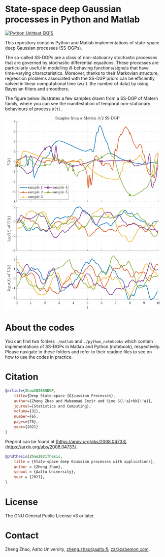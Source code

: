 # State-space deep Gaussian processes in Python and Matlab

[![Python Unittest EKFS](https://github.com/zgbkdlm/ssdgp/actions/workflows/py_unittest.yml/badge.svg)](https://github.com/zgbkdlm/ssdgp/actions/workflows/py_unittest.yml)

This repository contains Python and Matlab implementations of state-space deep Gaussian processes (SS-DGPs).

The so-called SS-DGPs are a class of non-statioanry stochastic processes that are governed by stochastic differential equations. These processes are particularly useful in modelling ill-behaving functions/signals that have time-varying characteristics. Moreover, thanks to their Markovian structure, regression problems associated with the SS-DGP priors can be efficiently solved in linear computational time (w.r.t. the number of data) by using Bayesian filters and smoothers. 

The figure below illustrates a few samples drawn from a SS-DGP of Matern family, where you can see the manifestation of temporal non-stationary behaviours of process `U(t)`.

![Samples from a Matern 3/2 SS-DGP prior](./samples-ssdgp-m32.svg)

# About the codes

You can find two folders `./matlab` and `./python_notebooks` which contain implementations of SS-DGPs in Matlab and Python (notebook), respectively. Please navigate to these folders and refer to their readme files to see on how to use the codes in practice. 

# Citation

```bibtex
@article{Zhao2020SSDGP,
	title={Deep State-space {G}aussian Processes},
	author={Zheng Zhao and Muhammad Emzir and Simo S{\"a}rkk{\"a}},
	journal={Statistics and Computing},
	volume={31},
	number={6},
	pages={75},
	year={2021}
}
```
Preprint can be found at [https://arxiv.org/abs/2008.04733](https://arxiv.org/abs/2008.04733).

```bibtex
@phdthesis{Zhao2021Thesis,
	title = {State-space deep Gaussian processes with applications},
	author = {Zheng Zhao},
	school = {Aalto University},
	year = {2021},
}
```

# License

The GNU General Public License v3 or later.

# Contact

Zheng Zhao, Aalto University, zheng.zhao@aalto.fi, zz@zabemon.com.
